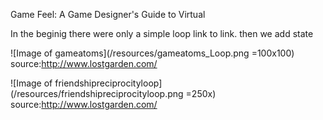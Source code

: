 
Game Feel: A Game Designer's Guide to Virtual

In the beginig  there were only a simple loop link to link.
then we add state

![Image of gameatoms](/resources/gameatoms_Loop.png =100x100)
source:http://www.lostgarden.com/

![Image of friendshipreciprocityloop](/resources/friendshipreciprocityloop.png =250x)
source:http://www.lostgarden.com/
